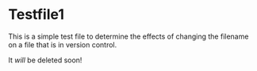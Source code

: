   # Testfile1
  
  This is a simple test file to determine the effects of changing the filename on a file that is in version control.
  
  It _will_ be deleted soon!
